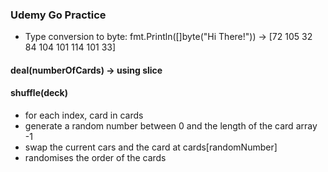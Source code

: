 ### Udemy Go Practice ###

- Type conversion to byte: fmt.Println([]byte("Hi There!")) -> [72 105 32 84 104 101 114 101 33]

#### deal(numberOfCards) -> using slice ####

#### shuffle(deck) ####
- for each index, card in cards
- generate a random number between 0 and the length of the card array -1
- swap the current cars and the card at cards[randomNumber]
- randomises the order of the cards


